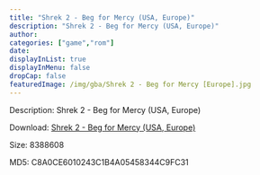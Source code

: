 ```yaml
---
title: "Shrek 2 - Beg for Mercy (USA, Europe)"
description: "Shrek 2 - Beg for Mercy (USA, Europe)"
author: 
categories: ["game","rom"]
date: 
displayInList: true
displayInMenu: false
dropCap: false
featuredImage: /img/gba/Shrek 2 - Beg for Mercy [Europe].jpg
---
```


Description: Shrek 2 - Beg for Mercy (USA, Europe)

Download: <a style="text-decoration:underline;" href="https://mega.nz/#!neISUawb!a1F69hFkZQjAHMtnVeAH8LG23_IBrXsoS704qmwcaLo" target = "_blank" rel = "nofollow" > Shrek 2 - Beg for Mercy (USA, Europe)</a>

Size: 8388608

MD5: C8A0CE6010243C1B4A05458344C9FC31

